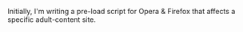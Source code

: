 Initially, I'm writing a pre-load script for Opera & Firefox that affects a specific adult-content site.